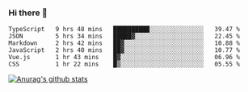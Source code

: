 ### Hi there 👋



<!--
**webB1an/webB1an** is a ✨ _special_ ✨ repository because its `README.md` (this file) appears on your GitHub profile.

Here are some ideas to get you started:

- 🔭 I’m currently working on ...
- 🌱 I’m currently learning ...
- 👯 I’m looking to collaborate on ...
- 🤔 I’m looking for help with ...
- 💬 Ask me about ...
- 📫 How to reach me: ...
- 😄 Pronouns: ...
- ⚡ Fun fact: ...
-->

<!--START_SECTION:waka-->

```text
TypeScript   9 hrs 48 mins   ██████████░░░░░░░░░░░░░░░   39.47 %
JSON         5 hrs 34 mins   █████▓░░░░░░░░░░░░░░░░░░░   22.45 %
Markdown     2 hrs 42 mins   ██▓░░░░░░░░░░░░░░░░░░░░░░   10.88 %
JavaScript   2 hrs 40 mins   ██▓░░░░░░░░░░░░░░░░░░░░░░   10.77 %
Vue.js       1 hr 43 mins    █▓░░░░░░░░░░░░░░░░░░░░░░░   06.96 %
CSS          1 hr 22 mins    █▒░░░░░░░░░░░░░░░░░░░░░░░   05.55 %
```

<!--END_SECTION:waka-->


[![Anurag's github stats](https://github-readme-stats.vercel.app/api?username=webB1an&show_icons=true&theme=radical)](https://github.com/anuraghazra/github-readme-stats)


